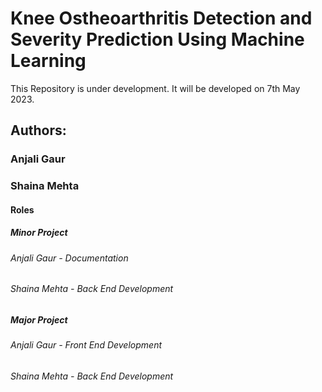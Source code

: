 # Knee Ostheoarthritis Detection and Severity Prediction Using Machine Learning
This Repository is under development. It will be developed on 7th May 2023.
## Authors:
### Anjali Gaur
### Shaina Mehta
#### Roles 
##### Minor Project
###### Anjali Gaur - Documentation
###### Shaina Mehta - Back End Development
##### Major Project
###### Anjali Gaur - Front End Development
###### Shaina Mehta - Back End Development



